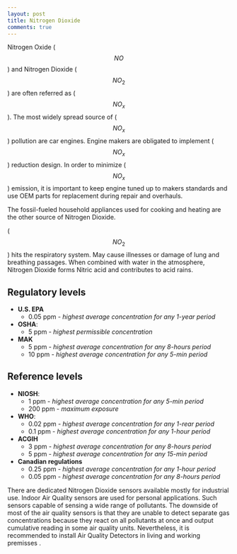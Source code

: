 ```yaml
---
layout: post
title: Nitrogen Dioxide
comments: true
---
```


Nitrogen Oxide ( $$NO$$ ) and Nitrogen Dioxide ( $$NO_2$$ ) are often referred as ( $$NO_x$$ ).
The most widely spread source of ( $$NO_x$$ ) pollution are car engines. Engine makers are obligated to implement ( $$NO_x$$ ) reduction design. In order to minimize ( $$NO_x$$ ) emission, it is important to keep engine tuned up to makers standards and use OEM parts for replacement during repair and overhauls.

The fossil-fueled household appliances used for cooking and heating are the other source of Nitrogen Dioxide.

( $$NO_2$$ ) hits the respiratory system.  May cause illnesses or damage of lung and breathing passages.
When combined with water in the atmosphere, Nitrogen Dioxide forms Nitric acid and contributes to acid rains.

## Regulatory levels

- **U.S. EPA**
  - 0.05 ppm - *highest average concentration for any 1-year period*
- **OSHA**:
  - 5 ppm - *highest permissible concentration*
- **MAK**
  - 5 ppm - *highest average concentration for any 8-hours period*
  - 10 ppm - *highest average concentration for any 5-min period*

## Reference levels

- **NIOSH**:
  - 1 ppm - *highest average concentration for any 5-min period*
  - 200 ppm - *maximum exposure*
- **WHO**:
  - 0.02 ppm - *highest average concentration for any 1-rear period*
  - 0.1 ppm - *highest average concentration for any 1-hour period*
- **ACGIH**
  - 3 ppm - *highest average concentration for any 8-hours period*
  - 5 ppm - *highest average concentration for any 15-min period*
- **Canadian regulations**
  - 0.25 ppm - *highest average concentration for any 1-hour period*
  - 0.05 ppm - *highest average concentration for any 8-hours period*

There are dedicated Nitrogen Dioxide sensors available mostly for industrial use. Indoor Air Quality sensors are used for personal applications. Such sensors capable of sensing a wide range of pollutants. The downside of most of the air quality sensors is that they are unable to detect separate gas concentrations because they react on all pollutants at once and output cumulative reading in some air quality units. Nevertheless, it is recommended to install Air Quality Detectors in living and working premisses .
